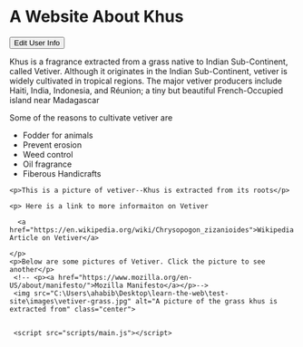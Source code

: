 <!DOCTYPE html>
<html>
  <head> 
  <title>My test page</title> 
    <meta charset="utf-8"> 
    <link href="styles/styles.css" rel="stylesheet"> 
    <link href="https://fonts.googleapis.com/css2?family=Josefin+Sans:wght@600&display=swap" rel="stylesheet">
  </head>
  
  <body>
<h1>A Website About Khus</h1>
<button>Edit User Info</button>  
    <p>Khus is a fragrance extracted from a grass native to Indian Sub-Continent, called Vetiver. 
      Although it originates in the Indian Sub-Continent, 
      vetiver is widely cultivated in tropical regions. 
      The major vetiver producers include Haiti, India, Indonesia, and Réunion; a tiny but beautiful French-Occupied island near Madagascar
    </p> 
    <p> Some of the reasons to cultivate vetiver are </p>
    <ul>
      <li>Fodder for animals</li>
      <li>Prevent erosion</li>
      <li>Weed control</li> 
      <li>Oil fragrance</li>
      <li>Fiberous Handicrafts</li>
    </ul> 
    
    <p>This is a picture of vetiver--Khus is extracted from its roots</p>  
      
    <p> Here is a link to more informaiton on Vetiver 
        
      <a href="https://en.wikipedia.org/wiki/Chrysopogon_zizanioides">Wikipedia Article on Vetiver</a>

    </p> 
    <p>Below are some pictures of Vetiver. Click the picture to see another</p>
     <!-- <p><a href="https://www.mozilla.org/en-US/about/manifesto/">Mozilla Manifesto</a></p>-->
     <img src="C:\Users\ahabib\Desktop\learn-the-web\test-site\images\vetiver-grass.jpg" alt="A picture of the grass khus is extracted from" class="center">
     
    
     <script src="scripts/main.js"></script>
  </body>
</html> 
